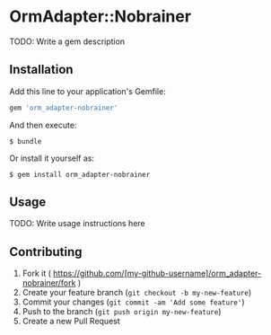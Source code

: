 # OrmAdapter::Nobrainer

TODO: Write a gem description

## Installation

Add this line to your application's Gemfile:

```ruby
gem 'orm_adapter-nobrainer'
```

And then execute:

    $ bundle

Or install it yourself as:

    $ gem install orm_adapter-nobrainer

## Usage

TODO: Write usage instructions here

## Contributing

1. Fork it ( https://github.com/[my-github-username]/orm_adapter-nobrainer/fork )
2. Create your feature branch (`git checkout -b my-new-feature`)
3. Commit your changes (`git commit -am 'Add some feature'`)
4. Push to the branch (`git push origin my-new-feature`)
5. Create a new Pull Request

